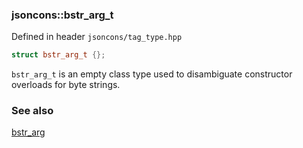 ### jsoncons::bstr_arg_t 

Defined in header `jsoncons/tag_type.hpp`

```c++
struct bstr_arg_t {};
```

`bstr_arg_t` is an empty class type used to disambiguate constructor overloads for byte strings.

### See also

[bstr_arg](bstr_arg.md)
